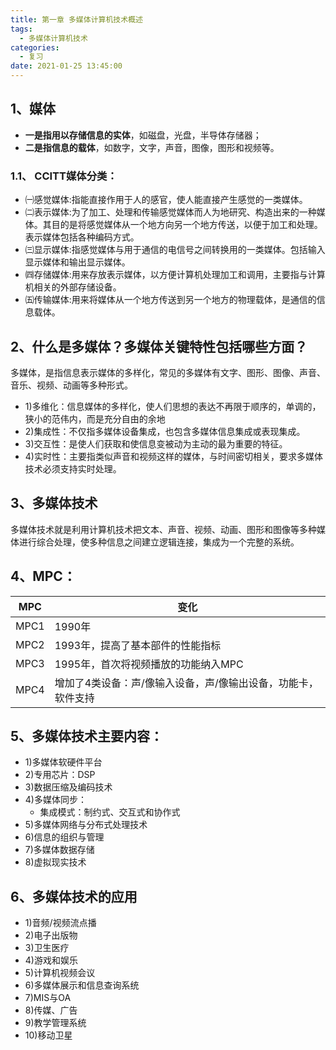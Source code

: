 ```yaml
---
title: 第一章 多媒体计算机技术概述
tags:
  - 多媒体计算机技术
categories:
  - 复习
date: 2021-01-25 13:45:00
---
```

## 1、媒体
- **一是指用以存储信息的实体**，如磁盘，光盘，半导体存储器；
- **二是指信息的载体**，如数字，文字，声音，图像，图形和视频等。
### 1.1、 CCITT媒体分类：
- ㈠感觉媒体:指能直接作用于人的感官，使人能直接产生感觉的一类媒体。
- ㈡表示媒体:为了加工、处理和传输感觉媒体而人为地研究、构造出来的一种媒体。其目的是将感觉媒体从一个地方向另一个地方传送，以便于加工和处理。表示媒体包括各种编码方式。
- ㈢显示媒体:指感觉媒体与用于通信的电信号之间转换用的一类媒体。包括输入显示媒体和输出显示媒体。
- ㈣存储媒体:用来存放表示媒体，以方便计算机处理加工和调用，主要指与计算机相关的外部存储设备。
- ㈤传输媒体:用来将媒体从一个地方传送到另一个地方的物理载体，是通信的信息载体。
## 2、什么是多媒体？多媒体关键特性包括哪些方面？
多媒体，是指信息表示媒体的多样化，常见的多媒体有文字、图形、图像、声音、音乐、视频、动画等多种形式。
- 1)多维化：信息媒体的多样化，使人们思想的表达不再限于顺序的，单调的，狭小的范伟内，而是充分自由的余地
- 2)集成性：不仅指多媒体设备集成，也包含多媒体信息集成或表现集成。
- 3)交互性：是使人们获取和使信息变被动为主动的最为重要的特征。
- 4)实时性：主要指类似声音和视频这样的媒体，与时间密切相关，要求多媒体技术必须支持实时处理。
## 3、多媒体技术
多媒体技术就是利用计算机技术把文本、声音、视频、动画、图形和图像等多种媒体进行综合处理，使多种信息之间建立逻辑连接，集成为一个完整的系统。  
## 4、MPC：

MPC|变化
-|-
MPC1|1990年
MPC2|1993年，提高了基本部件的性能指标
MPC3|1995年，首次将视频播放的功能纳入MPC 
MPC4|增加了4类设备：声/像输入设备，声/像输出设备，功能卡，软件支持

## 5、多媒体技术主要内容：
- 1)多媒体软硬件平台
- 2)专用芯片：DSP
- 3)数据压缩及编码技术
- 4)多媒体同步：
  - 集成模式：制约式、交互式和协作式
- 5)多媒体网络与分布式处理技术
- 6)信息的组织与管理
- 7)多媒体数据存储
- 8)虚拟现实技术

## 6、多媒体技术的应用
- 1)音频/视频流点播
- 2)电子出版物
- 3)卫生医疗
- 4)游戏和娱乐
- 5)计算机视频会议
- 6)多媒体展示和信息查询系统
- 7)MIS与OA
- 8)传媒、广告
- 9)教学管理系统
- 10)移动卫星